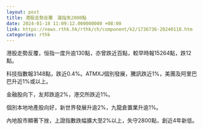 ```yaml
---
layout: post
title: 港股走勢反覆　滬指失2800點
date: 2024-01-18 11:09:12.000000000 +08:00
link: https://news.rthk.hk/rthk/ch/component/k2/1736736-20240118.htm
categories: rthk
---
```


港股走勢反覆，恒指一度升逾130點，亦曾跌近百點，較早時報15264點，跌12點。

科技指數報3148點，跌近0.4%。ATMXJ個別發展，騰訊跌近1%，美團及阿里巴巴升近1%或以上。

金融股向下，友邦跌逾2%，港交所跌近1%。

個別本地地產股向好，新世界發展升逾2%，九龍倉置業升逾1%。

內地股市顯著下挫，上證指數跌幅擴大至2%以上，失守2800點，創近4年新低。
